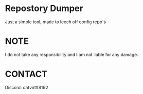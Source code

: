 # Repostory Dumper
Just a simple tool, made to leech off config repo`s 


# NOTE

I do not take any responsibility and I am not liable for any damage.

# CONTACT

Discord: catvirt#8192
